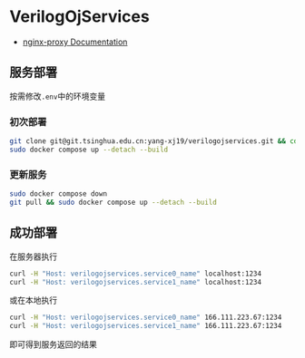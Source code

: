 # VerilogOjServices

- [nginx-proxy Documentation](https://github.com/nginx-proxy/nginx-proxy)

## 服务部署

按需修改`.env`中的环境变量

### 初次部署

```sh
git clone git@git.tsinghua.edu.cn:yang-xj19/verilogojservices.git && cd verilogojservices
sudo docker compose up --detach --build
```

### 更新服务

```sh
sudo docker compose down
git pull && sudo docker compose up --detach --build
```

## 成功部署

在服务器执行

```sh
curl -H "Host: verilogojservices.service0_name" localhost:1234
curl -H "Host: verilogojservices.service1_name" localhost:1234
```

或在本地执行

```sh
curl -H "Host: verilogojservices.service0_name" 166.111.223.67:1234
curl -H "Host: verilogojservices.service1_name" 166.111.223.67:1234
```

即可得到服务返回的结果
